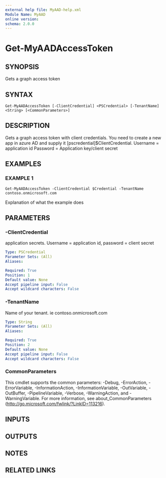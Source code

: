 ```yaml
---
external help file: MyAAD-help.xml
Module Name: MyAAD
online version:
schema: 2.0.0
---
```


# Get-MyAADAccessToken

## SYNOPSIS
Gets a graph access token

## SYNTAX

```
Get-MyAADAccessToken [-ClientCredential] <PSCredential> [-TenantName] <String> [<CommonParameters>]
```

## DESCRIPTION
Gets a graph access token with client credentials.
You need to create a new app in azure AD and supply it \[pscredential\]$ClientCredential.
Username = application id
Password = Application key/client secret

## EXAMPLES

### EXAMPLE 1
```
Get-MyAADAccessToken -ClientCredential $Credential -TenantName contoso.onmicrosoft.com
```

Explanation of what the example does

## PARAMETERS

### -ClientCredential
application secrets.
Username = application id, password = client secret

```yaml
Type: PSCredential
Parameter Sets: (All)
Aliases:

Required: True
Position: 1
Default value: None
Accept pipeline input: False
Accept wildcard characters: False
```

### -TenantName
Name of your tenant.
ie contoso.onmicrosoft.com

```yaml
Type: String
Parameter Sets: (All)
Aliases:

Required: True
Position: 2
Default value: None
Accept pipeline input: False
Accept wildcard characters: False
```

### CommonParameters
This cmdlet supports the common parameters: -Debug, -ErrorAction, -ErrorVariable, -InformationAction, -InformationVariable, -OutVariable, -OutBuffer, -PipelineVariable, -Verbose, -WarningAction, and -WarningVariable.
For more information, see about_CommonParameters (http://go.microsoft.com/fwlink/?LinkID=113216).

## INPUTS

## OUTPUTS

## NOTES

## RELATED LINKS

